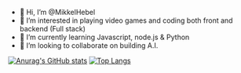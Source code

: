 - 👋 Hi, I’m @MikkelHebel
- 👀 I’m interested in playing video games and coding both front and backend (Full stack)
- 🌱 I’m currently learning Javascript, node.js & Python
- 💞️ I’m looking to collaborate on building A.I.

[![Anurag's GitHub stats](https://github-readme-stats.vercel.app/api?username=MikkelHebel)](https://github.com/anuraghazra/github-readme-stats)
[![Top Langs](https://github-readme-stats.vercel.app/api/top-langs/?username=MikkelHebel)](https://github.com/anuraghazra/github-readme-stats)

<!---
MikkelHebel/MikkelHebel is a ✨ special ✨ repository because its `README.md` (this file) appears on your GitHub profile.
You can click the Preview link to take a look at your changes.
--->
